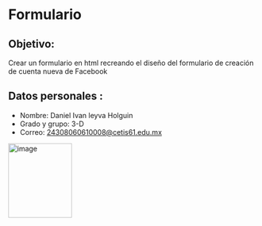 # Formulario  
## Objetivo:
Crear un formulario en html recreando el diseño del formulario de creación de cuenta nueva de Facebook  

## Datos personales : 
- Nombre: Daniel Ivan leyva Holguin  
- Grado y grupo: 3-D  
- Correo: 24308060610008@cetis61.edu.mx  

<img width="128" height="150" alt="image" src="https://github.com/user-attachments/assets/ec82d023-6ca2-4794-90e6-be4fd4fcc455" />
